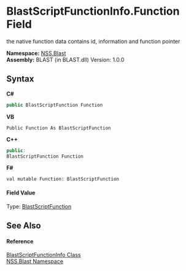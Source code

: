 # BlastScriptFunctionInfo.Function Field
 

the native function data contains id, information and function pointer

**Namespace:**&nbsp;<a href="88b55311-4a89-0894-e27a-e157e443c7f7.md">NSS.Blast</a><br />**Assembly:**&nbsp;BLAST (in BLAST.dll) Version: 1.0.0

## Syntax

**C#**<br />
``` C#
public BlastScriptFunction Function
```

**VB**<br />
``` VB
Public Function As BlastScriptFunction
```

**C++**<br />
``` C++
public:
BlastScriptFunction Function
```

**F#**<br />
``` F#
val mutable Function: BlastScriptFunction
```


#### Field Value
Type: <a href="4c6d14f4-14ae-a622-3763-13b615f5d263.md">BlastScriptFunction</a>

## See Also


#### Reference
<a href="35bc9cb6-da4c-534d-4c2a-2a3eef40d203.md">BlastScriptFunctionInfo Class</a><br /><a href="88b55311-4a89-0894-e27a-e157e443c7f7.md">NSS.Blast Namespace</a><br />